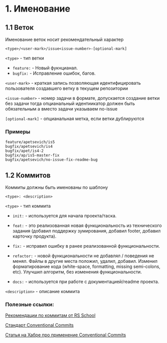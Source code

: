 # 1. Именование

## 1.1 Веток
Именование веток носит рекомендательный характер

```
<type>/<user-mark>/issue<issue-number>-[optional-mark]
```
`<type>` - тип ветки
- `feature:` - Новый фукнцианал.
- `bugfix:` - Исправление ошибок, багов.

`<user-mark>` - краткая запись позволяющая идентифицировать пользователя создавшего ветку в текущем репозитории

`<issue-number>` - номер задачи в формате, допускается создание ветки без задачи тогда опцианальный идентиикатор должен быть обязательным а вместо задачи указываем no-issue

`[optional-mark]` - опцианальная метка, если ветки дублируются

### Примеры
```
feature/apetsevich/is5
bugfix/apetsevich/is4
bugfix/apet/is4-2
bugfix/ap/is5-master-fix
bugfix/apetsevich/no-issue-fix-readme-bug
```

## 1.2 Коммитов
Коммиты должны быть именованы по шаблону

```
<type>: <description>
```

`<type>` - тип коммита

- `init:` - используется для начала проекта/таска.

- `feat:` - это реализованная новая функциональность из технического задания (добавил поддержку зумирования, добавил footer, добавил карточку продукта).

- `fix:` - исправил ошибку в ранее реализованной функциональности.

- `refactor:` - новой функциональности не добавлял / поведения не менял. Файлы в другие места положил, удалил, добавил. Изменил форматирование кода (white-space, formatting, missing semi-colons, etc). Улучшил алгоритм, без изменения функциональности.

- `docs:` - используется при работе с документацией/readme проекта.

`<description>` - описание коммита

### Полезные ссылки:

[Рекомендации по коммитам от RS School](https://docs.rs.school/#/git-convention?id=%d0%9f%d1%80%d0%b8%d0%bc%d0%b5%d1%80%d1%8b-%d0%b8%d0%bc%d0%b5%d0%bd-%d0%ba%d0%be%d0%bc%d0%bc%d0%b8%d1%82%d0%be%d0%b2)

[Стандарт Conventional Commits](https://www.conventionalcommits.org/ru/v1.0.0/)

[Статья на Хабре про применение Conventional Commits](https://habr.com/ru/company/yandex/blog/431432/)